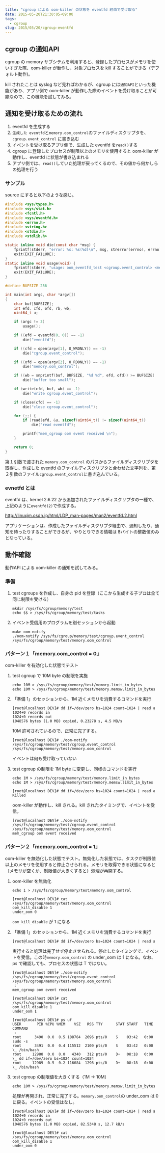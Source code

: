 ```yaml
---
title: "cgroup による oom-killer の状態を eventfd 経由で受け取る"
date: 2015-05-20T21:30:05+09:00
tags:
  - cgroup
slug: 2015/05/20/cgroup-eventfd
---
```


cgroup の通知API
----------------------------------------------------------------------
cgroup の memory サブシテムを利用すると、登録したプロセスがメモリを使いすぎた際、oom-killer が動作し、対象プロセスを kill することができる（デフォルト動作)。

kill されたことは syslog など見ればわかるが、cgroup には`通知API`といった機能があり、アプリ側で oom-killer が動作した際のイベントを受け取ることが可能なので、この機能を試してみる。

<!--more-->


通知を受け取るための流れ
----------------------------------------------------------------------
1. eventfd を生成する
1. `生成した eventfd`と`memory.oom_control`のファイルディスクリプタを、`cgroup.event_control` に書き込む
1. イベントを受け取るアプリ側で、生成した eventfd を`read()`する
1. cgroup に登録したプロセスが制限以上のメモリを使用すると oom-killer が動作し、eventfd に状態が書き込まれる
1. アプリ側では、`read()`していた処理が戻ってくるので、その値から何かしらの処理を行う

### サンプル
source にすると以下のような感じ。

```c oom-notify.c
#include <sys/types.h>
#include <sys/stat.h>
#include <fcntl.h>
#include <sys/eventfd.h>
#include <errno.h>
#include <string.h>
#include <stdio.h>
#include <stdlib.h>

static inline void die(const char *msg) {
    fprintf(stderr, "error: %s: %s(%d)\n", msg, strerror(errno), errno);
    exit(EXIT_FAILURE);
}
static inline void usage(void) {
    fprintf(stderr, "usage: oom_eventfd_test <cgroup.event_control> <memory.oom_control>\n");
    exit(EXIT_FAILURE);
}

#define BUFSIZE 256

int main(int argc, char *argv[])
{
    char buf[BUFSIZE];
    int efd, cfd, ofd, rb, wb;
    uint64_t u;

    if (argc != 3)
        usage();

    if ((efd = eventfd(0, 0)) == -1)
        die("eventfd");

    if ((cfd = open(argv[1], O_WRONLY)) == -1)
        die("cgroup.event_control");

    if ((ofd = open(argv[2], O_RDONLY)) == -1)
        die("memory.oom_control");

    if ((wb = snprintf(buf, BUFSIZE, "%d %d", efd, ofd)) >= BUFSIZE)
        die("buffer too small");

    if (write(cfd, buf, wb) == -1)
        die("write cgroup.event_control");

    if (close(cfd) == -1)
        die("close cgroup.event_control");

    for (;;) {
        if (read(efd, &u, sizeof(uint64_t)) != sizeof(uint64_t))
            die("read eventfd");

        printf("mem_cgroup oom event received \n");
    }

    return 0;
}
```
第１引数で渡された `memory.oom_control` のパスからファイルディスクリプタを取得し、作成した eventfd  のファイルディスクリプタと合わせた文字列を、第２引数のファイル`cgroup.event_control`に書き込んでいる。


### evnetfd とは
eventfd は、kernel 2.6.22 から追加されたファイルディスクリプタの一種で、上記のように`eventfd(2)`で作成する。

http://linuxjm.osdn.jp/html/LDP_man-pages/man2/eventfd.2.html

アプリケーションは、作成したファイルディスクリプタ経由で、通知したり、通知を待ったりすることができるが、やりとりできる情報は 8バイトの整数値のみとなっている。


動作確認
----------------------------------------------------------------------
動作API による oom-killer の通知を試してみる。

### 準備

1. test cgroups を作成し、自身の pid を登録（ここから生成する子プロは全て同じ制限を受ける）

    ```
    mkdir /sys/fs/cgroup/memory/test
    echo $$ > /sys/fs/cgroup/memory/test/tasks
    ```

1. イベント受信用のプログラムを別セッションから起動

    ```
    make oom-notify
    ./oom-notify /sys/fs/cgroup/memory/test/cgroup.event_control /sys/fs/cgroup/memory/test/memory.oom_control
    ```

### パターン１「memory.oom_control = 0」
oom-killer を有効化した状態でテスト

1. test cgroup で 10M byte の制限を実施

    ```
    echo 10M > /sys/fs/cgroup/memory/test/memory.limit_in_bytes
    echo 10M > /sys/fs/cgroup/memory/test/memory.memsw.limit_in_bytes
    ```

1. 「準備 1」のセッションから、1M 近くメモリを消費するコマンドを実行

    ```
    [root@localhost DEV]# dd if=/dev/zero bs=1024 count=1024 | read a
    1024+0 records in
    1024+0 records out
    1048576 bytes (1.0 MB) copied, 0.23278 s, 4.5 MB/s
    ```
    10M 許可されているので、正常に完了する。
    ```
    [root@localhost DEV]# ./oom-notify /sys/fs/cgroup/memory/test/cgroup.event_control /sys/fs/cgroup/memory/test/memory.oom_control
    ```
    イベントは何も受け取っていない

1. test cgroup の制限を 1M byte に変更し、同様のコマンドを実行    

    ```
    echo 1M > /sys/fs/cgroup/memory/test/memory.limit_in_bytes
    echo 1M > /sys/fs/cgroup/memory/test/memory.memsw.limit_in_bytes
    ```
    ```
    [root@localhost DEV]# dd if=/dev/zero bs=1024 count=1024 | read a
    Killed
    ```
    oom-killer が動作し、kill される。kill されたタイミングで、イベントを受信。
    ```
    [root@localhost DEV]# ./oom-notify /sys/fs/cgroup/memory/test/cgroup.event_control /sys/fs/cgroup/memory/test/memory.oom_control
    mem_cgroup oom event received
    ```

### パターン２「memory.oom_control = 1」
oom-killer を無効化した状態でテスト。無効化した状態では、タスクが制限値以上のメモリを使用すると停止させられる。メモリを取得できる状態になると（メモリが空くか、制限値が大きくすると）処理が再開する。

1. oom-killer を無効化

    ```
    echo 1 > /sys/fs/cgroup/memory/test/memory.oom_control
    ```
    ```
    [root@localhost DEV]# cat /sys/fs/cgroup/memory/test/memory.oom_control
    oom_kill_disable 1
    under_oom 0
    ```
    `oom_kill_disable` が 1 になる

1. 「準備 1」のセッションから、1M 近くメモリを消費するコマンドを実行

    ```
    [root@localhost DEV]# dd if=/dev/zero bs=1024 count=1024 | read a
    
    ```
    実行すると処理は完了せず停止させられる。停止したタイミングで、イベントを受信。この時`memory.oom_control` の under_oom は 1 になる。なお、ps で確認しても、プロセスの状態は T ではない。
    ```
    [root@localhost DEV]# ./oom-notify /sys/fs/cgroup/memory/test/cgroup.event_control /sys/fs/cgroup/memory/test/memory.oom_control
     :
    mem_cgroup oom event received
    ```
    ```
    [root@localhost DEV]# cat /sys/fs/cgroup/memory/test/memory.oom_control
    oom_kill_disable 1
    under_oom 1
    ```
    ```
    [root@localhost DEV]# ps uf
    USER       PID %CPU %MEM    VSZ   RSS TTY      STAT START   TIME COMMAND
     :
    root      3490  0.0  0.5 188764  2696 pts/0    S    03:42   0:00 sudo -s
    root      3491  0.0  0.4 115512  2100 pts/0    S    03:42   0:00  \_ /bin/bash
    root     12988  0.0  0.0   4340   312 pts/0    D+   08:18   0:00      \_ dd if=/dev/zero bs=1024 count=1024
    root     12989  0.5  0.2 116084  1296 pts/0    D+   08:18   0:00      \_ /bin/bash
    ```

1. test cgroup の制限値を大きくする（1M -> 10M）

    ```
    echo 10M > /sys/fs/cgroup/memory/test/memory.memsw.limit_in_bytes
    ```

    処理が再開され、正常に完了する。`memory.oom_control`の under_oom は 0 に戻る。イベントの受信はなし。
    ```
    [root@localhost DEV]# dd if=/dev/zero bs=1024 count=1024 | read a
    1024+0 records in
    1024+0 records out
    1048576 bytes (1.0 MB) copied, 82.5348 s, 12.7 kB/s
    ```
    ```
    [root@localhost DEV]# cat /sys/fs/cgroup/memory/test/memory.oom_control
    oom_kill_disable 1
    under_oom 0
    ```
